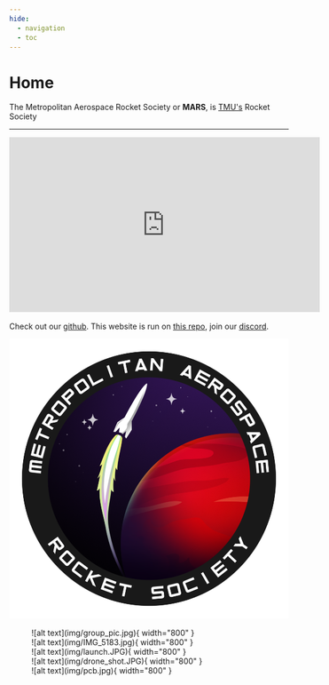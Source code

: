 ```yaml
---
hide:
  - navigation
  - toc
---
```


# Home

The Metropolitan Aerospace Rocket Society or **MARS**, is [TMU's] Rocket Society

---

<div style="text-align: center;">
    <iframe width="560" height="315" src="https://www.youtube-nocookie.com/embed/LEXekLoZZro?si=LyrtVf8yEVynB0X8" 
    title="YouTube video player" frameborder="0" allow="accelerometer; autoplay; clipboard-write; encrypted-media; 
    gyroscope; picture-in-picture; web-share" referrerpolicy="strict-origin-when-cross-origin" allowfullscreen>
    </iframe>
</div>



Check out our [github]. This website is run on [this repo], join our [discord].

<div class="image-container">
  
<a href="https://www.linkedin.com/in/harakhmehta/"><img src="img/logo.png" /></a>
</div>

<figure markdown="span">
  ![alt text](img/group_pic.jpg){ width="800" }
  <br>
  ![alt text](img/IMG_5183.jpg){ width="800" }
  <br>
  ![alt text](img/launch.JPG){ width="800" }
  <br>
  ![alt text](img/drone_shot.JPG){ width="800" }
  <br>
  ![alt text](img/pcb.jpg){ width="800" }
</figure>


[TMU's]: https://www.torontomu.ca/engineering-architectural-science/programs/undergraduate/programs/

[github]: https://github.com/marstmu

[this repo]: https://github.com/marstmu/marswebsite

[discord]: https://discord.gg/BaQZkd2TKj

